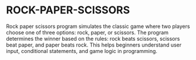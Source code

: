# ROCK-PAPER-SCISSORS
Rock paper scissors program simulates the classic game where two players choose one of three options: rock, paper, or scissors. The program determines the winner based on the rules: rock beats scissors, scissors beat paper, and paper beats rock. This helps beginners understand user input, conditional statements, and game logic in programming.
